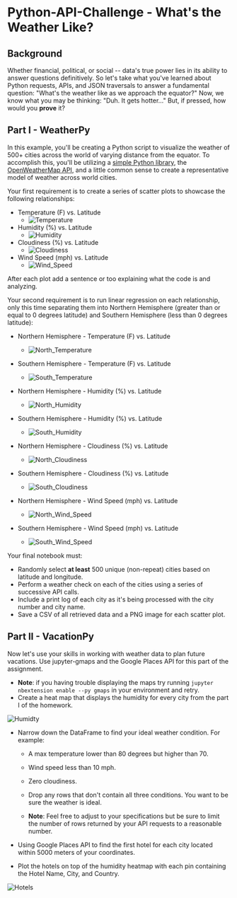 # Python-API-Challenge - What's the Weather Like?

## Background

Whether financial, political, or social -- data's true power lies in its ability to answer questions definitively. So let's take what you've learned about Python requests, APIs, and JSON traversals to answer a fundamental question: "What's the weather like as we approach the equator?"
Now, we know what you may be thinking: "Duh. It gets hotter..."
But, if pressed, how would you **prove** it?

## Part I - WeatherPy

In this example, you'll be creating a Python script to visualize the weather of 500+ cities across the world of varying distance from the equator. To accomplish this, you'll be utilizing a [simple Python library](https://pypi.python.org/pypi/citipy), the [OpenWeatherMap API](https://openweathermap.org/api), and a little common sense to create a representative model of weather across world cities.

Your first requirement is to create a series of scatter plots to showcase the following relationships:

* Temperature (F) vs. Latitude
	* ![Temperature](/WeatherPy/Images/Latitude-vs.-Max-Temperature.png)
* Humidity (%) vs. Latitude
	* ![Humidity](/WeatherPy/Images/Latitude-vs.-Humidity.png)
* Cloudiness (%) vs. Latitude
	* ![Cloudiness](/WeatherPy/Images/Latitude-vs.-Cloudiness.png)
* Wind Speed (mph) vs. Latitude
	* ![Wind_Speed](/WeatherPy/Images/Latitude-vs.-Wind-Speed.png)

After each plot add a sentence or too explaining what the code is and analyzing.

Your second requirement is to run linear regression on each relationship, only this time separating them into Northern Hemisphere (greater than or equal to 0 degrees latitude) and Southern Hemisphere (less than 0 degrees latitude):

* Northern Hemisphere - Temperature (F) vs. Latitude
	* ![North_Temperature](/WeatherPy/Images/Northern_Hemisphere_-_Max_Temperature_vs._Latitude.png)
* Southern Hemisphere - Temperature (F) vs. Latitude
	* ![South_Temperature](/WeatherPy/Images/Southern_Hemisphere_-_Max_Temperature_vs._Latitude.png)

* Northern Hemisphere - Humidity (%) vs. Latitude
	* ![North_Humidity](/WeatherPy/Images/Northern_Hemisphere_-_Humidity_vs._Latitude.png)

* Southern Hemisphere - Humidity (%) vs. Latitude
	* ![South_Humidity](/WeatherPy/Images/Southern_Hemisphere_-_Humidity_vs._Latitude.png)

* Northern Hemisphere - Cloudiness (%) vs. Latitude
	* ![North_Cloudiness](/WeatherPy/Images/Northern_Hemisphere_-_Cloudiness_vs._Latitude.png)

* Southern Hemisphere - Cloudiness (%) vs. Latitude
	* ![South_Cloudiness](/WeatherPy/Images/Southern_Hemisphere_-_Cloudiness_vs._Latitude.png)

* Northern Hemisphere - Wind Speed (mph) vs. Latitude
	* ![North_Wind_Speed](/WeatherPy/Images/Northern_Hemisphere_-_Wind_Speed_vs._Latitude.png)

* Southern Hemisphere - Wind Speed (mph) vs. Latitude
	* ![South_Wind_Speed](/WeatherPy/Images/Southern_Hemisphere_-_Wind_Speed_vs._Latitude.png)

Your final notebook must:

* Randomly select **at least** 500 unique (non-repeat) cities based on latitude and longitude.
* Perform a weather check on each of the cities using a series of successive API calls.
* Include a print log of each city as it's being processed with the city number and city name.
* Save a CSV of all retrieved data and a PNG image for each scatter plot.

## Part II - VacationPy


Now let's use your skills in working with weather data to plan future vacations. Use jupyter-gmaps and the Google Places API for this part of the assignment.

* **Note**: if you having trouble displaying the maps try running `jupyter nbextension enable --py gmaps` in your environment and retry.
* Create a heat map that displays the humidity for every city from the part I of the homework.

![Humidty](/VacationPy/Images/humidty.png)

* Narrow down the DataFrame to find your ideal weather condition. For example:

    * A max temperature lower than 80 degrees but higher than 70.


    * Wind speed less than 10 mph.


    * Zero cloudiness.


    * Drop any rows that don't contain all three conditions. You want to be sure the weather is ideal.


    * **Note**: Feel free to adjust to your specifications but be sure to limit the number of rows returned by your API requests to a reasonable number.

* Using Google Places API to find the first hotel for each city located within 5000 meters of your coordinates.

* Plot the hotels on top of the humidity heatmap with each pin containing the Hotel Name, City, and Country.

![Hotels](/VacationPy/Images/hotel.png)



